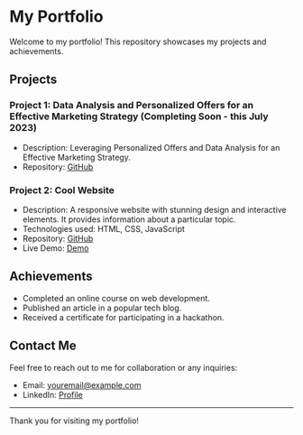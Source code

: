 # My Portfolio

Welcome to my portfolio! This repository showcases my projects and achievements.

## Projects

### Project 1: Data Analysis and Personalized Offers for an Effective Marketing Strategy (Completing Soon - this July 2023)

- Description: Leveraging Personalized Offers and Data Analysis for an Effective Marketing Strategy.
- Repository: [GitHub](https://github.com/dthatprince/Data-Analysis-and-Personalized-Offers-for-an-Effective-Marketing-Strategy)


### Project 2: Cool Website

- Description: A responsive website with stunning design and interactive elements. It provides information about a particular topic.
- Technologies used: HTML, CSS, JavaScript
- Repository: [GitHub](https://github.com/yourusername/cool-website)
- Live Demo: [Demo](https://yourwebsite.com)

## Achievements

- Completed an online course on web development.
- Published an article in a popular tech blog.
- Received a certificate for participating in a hackathon.

## Contact Me

Feel free to reach out to me for collaboration or any inquiries:

- Email: youremail@example.com
- LinkedIn: [Profile](https://www.linkedin.com/in/yourprofile)

---

Thank you for visiting my portfolio!

